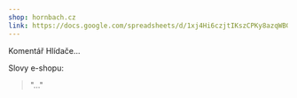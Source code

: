 ```yaml
---
shop: hornbach.cz
link: https://docs.google.com/spreadsheets/d/1xj4Hi6czjtIKszCPKy8azqWBG0hwZzbU17s7xVQpXPc/edit?usp=sharing
---
```


Komentář Hlídače...

Slovy e-shopu:

> "..."
